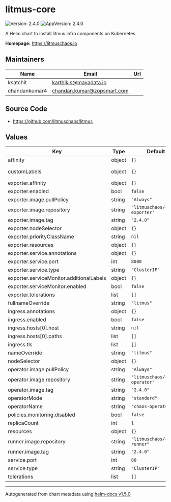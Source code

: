 # litmus-core

![Version: 2.4.0](https://img.shields.io/badge/Version-2.4.0-informational?style=flat-square) ![AppVersion: 2.4.0](https://img.shields.io/badge/AppVersion-2.4.0-informational?style=flat-square)

A Helm chart to install litmus infra components on Kubernetes

**Homepage:** <https://litmuschaos.io>

## Maintainers

| Name | Email | Url |
| ---- | ------ | --- |
| ksatchit | karthik.s@mayadata.io |  |
| chandankumar4 | chandan.kumar@zopsmart.com |  |

## Source Code

* <https://github.com/litmuschaos/litmus>

## Values

| Key | Type | Default | Description |
|-----|------|---------|-------------|
| affinity | object | `{}` |  |
| customLabels | object | `{}` | Additional labels |
| exporter.affinity | object | `{}` |  |
| exporter.enabled | bool | `false` |  |
| exporter.image.pullPolicy | string | `"Always"` |  |
| exporter.image.repository | string | `"litmuschaos/chaos-exporter"` |  |
| exporter.image.tag | string | `"2.4.0"` |  |
| exporter.nodeSelector | object | `{}` |  |
| exporter.priorityClassName | string | `nil` |  |
| exporter.resources | object | `{}` |  |
| exporter.service.annotations | object | `{}` |  |
| exporter.service.port | int | `8080` |  |
| exporter.service.type | string | `"ClusterIP"` |  |
| exporter.serviceMonitor.additionalLabels | object | `{}` |  |
| exporter.serviceMonitor.enabled | bool | `false` |  |
| exporter.tolerations | list | `[]` |  |
| fullnameOverride | string | `"litmus"` |  |
| ingress.annotations | object | `{}` |  |
| ingress.enabled | bool | `false` |  |
| ingress.hosts[0].host | string | `nil` |  |
| ingress.hosts[0].paths | list | `[]` |  |
| ingress.tls | list | `[]` |  |
| nameOverride | string | `"litmus"` |  |
| nodeSelector | object | `{}` |  |
| operator.image.pullPolicy | string | `"Always"` |  |
| operator.image.repository | string | `"litmuschaos/chaos-operator"` |  |
| operator.image.tag | string | `"2.4.0"` |  |
| operatorMode | string | `"standard"` |  |
| operatorName | string | `"chaos-operator"` |  |
| policies.monitoring.disabled | bool | `false` |  |
| replicaCount | int | `1` |  |
| resources | object | `{}` |  |
| runner.image.repository | string | `"litmuschaos/chaos-runner"` |  |
| runner.image.tag | string | `"2.4.0"` |  |
| service.port | int | `80` |  |
| service.type | string | `"ClusterIP"` |  |
| tolerations | list | `[]` |  |

----------------------------------------------
Autogenerated from chart metadata using [helm-docs v1.5.0](https://github.com/norwoodj/helm-docs/releases/v1.5.0)